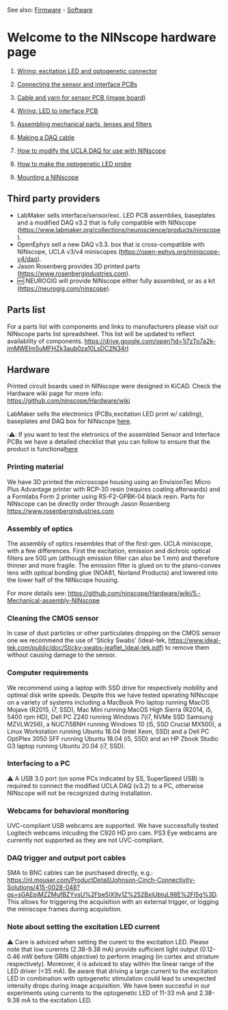 See also: [Firmware](https://github.com/ninscope/Firmware/wiki/NINscope-firmware) -
[Software](https://github.com/ninscope/Software/wiki/NINscope-Software) 
# Welcome to the NINscope hardware page

1. [Wiring: excitation LED and optogenetic connector](https://github.com/ninscope/Hardware/wiki/1.-Wiring:-excitation-LED-and-optogenetic-connector)<p>
2. [Connecting the sensor and interface PCBs](https://github.com/ninscope/Hardware/wiki/2.-Connecting-the-sensor--and-interface-PCBs)<p>
3. [Cable and yarn for sensor PCB (image board)](https://github.com/ninscope/Hardware/wiki/3.-Cable-and-yarn-for-sensor-PCB-(image-board))<p>
4. [Wiring: LED to interface PCB](https://github.com/ninscope/Hardware/wiki/4.-Wiring:-LED-to-the-interface-PCB)<p>
5. [Assembling mechanical parts, lenses and filters](https://github.com/ninscope/Hardware/wiki/5.-Assembling-mechanical-parts%2C-lenses-and-filters/_edit)<p>
6. [Making a DAQ cable](https://github.com/ninscope/Hardware/wiki/6.-Making-a-DAQ-cable)<p>
7. [How to modify the UCLA DAQ for use with NINscope](https://github.com/ninscope/Hardware/wiki/7.-How-to-modify-the-UCLA-DAQ-for-use-with-NINscope)<p>
8. [How to make the optogenetic LED probe](https://github.com/ninscope/Hardware/wiki/8.-How-to-make-the-optogenetic-LED-probe)<p>
9. [Mounting a NINscope](https://github.com/ninscope/Hardware/wiki/9.-Mounting-a-Baseplate-%28with--NINscope%29/)<p>

## Third party providers
- LabMaker sells interface/sensor/exc. LED PCB assemblies, baseplates and a modified DAQ v3.2 that is fully compatible with NINscope (https://www.labmaker.org/collections/neuroscience/products/ninscope).
- OpenEphys sell a new DAQ v3.3. box that is cross-compatible with NINscope, UCLA v3/v4 miniscopes (https://open-ephys.org/miniscope-v4/daq).
- Jason Rosenberg provides 3D printed parts (https://www.rosenbergindustries.com).
- :new: NEUROGIG will provide NINscope either fully assembled, or as a kit (https://neurogig.com/ninscope).

## Parts list

For a parts list with components and links to manufacturers please visit our NINscope parts list spreadsheet. This list will be updated to reflect availability of components. https://drive.google.com/open?id=1j7zTo7a2k-jmMWEIm5uMFHZk3aub0za10LsDC2N34rI

## Hardware
Printed circuit boards used in NINscope were designed in KiCAD.
Check the Hardware wiki page for more info: https://github.com/ninscope/Hardware/wiki

LabMaker sells the electronics (PCBs,excitation LED print w/ cabling), baseplates and DAQ box for NINscope [here](https://www.labmaker.org/collections/neuroscience/products/ninscope).

::warning:: If you want to test the eletronics of the assembled Sensor and Interface PCBs we have a detailed checklist that you can follow to ensure that the product is functional[here](https://docs.google.com/document/d/1W9_0DqJ-PkQ9aQyRxBNEjCV_T0Hf-5QzB9fYpEki9Dw/edit?usp=sharing)



### Printing material
We have 3D printed the microscope housing using an EnvisionTec Micro Plus Advantage printer with RCP-30 resin (requires coating afterwards) and a Formlabs Form 2 printer using RS-F2-GPBK-04 black resin. Parts for NINscope can be directly order through Jason Rosenberg https://www.rosenbergindustries.com 

### Assembly of optics

The assembly of optics resembles that of the first-gen. UCLA miniscope, with a few differences. First the excitation, emission and dichroic optical filters are  500 µm (although emission filter can also be 1 mm) and therefore thinner and more fragile. The emission filter is glued on to the plano-convex lens with optical bonding glue (NOA81, Norland Products) and lowered into the lower half of the NINscope housing. 

For more details see: https://github.com/ninscope/Hardware/wiki/5.-Mechanical-assembly-NINscope

### Cleaning the CMOS sensor

In case of dust particles or other particulates dropping on the CMOS sensor one we recommend the use of 'Sticky Swabs' (ideal-tek, https://www.ideal-tek.com/public/doc/Sticky-swabs-leaflet_Ideal-tek.pdf) to remove them without causing damage to the sensor.

### Computer requirements

We recommend using a laptop with SSD drive for respectively mobility and optimal disk write speeds. Despite this we have tested operating NINscope on a variety of systems including a MacBook Pro laptop running MacOS Mojave (R2015, i7, SSD), Mac Mini running MacOS High Sierra (R2014, i5, 5400 rpm HD), Dell PC Z240 running Windows 7(i7, NVMe SSD Samsung MZVLW256), a NUC7i5BNH running Windows 10 (i5, SSD Crucial MX500), a Linux Workstation running Ubuntu 18.04 (Intel Xeon, SSD) and a Dell PC OptiPlex 3050 SFF running Ubuntu 18.04 (i5, SSD) and an HP Zbook Studio G3 laptop running Ubuntu 20.04 (i7, SSD).

### Interfacing to a PC

:warning:  A USB 3.0 port (on some PCs indicated by SS, SuperSpeed USB) is required to connect the modified UCLA DAQ (v3.2) to a PC, otherwise NINscope will not be recognized during installation.

### Webcams for behavioral monitoring

UVC-compliant USB webcams are supported. We have successfully tested Logitech webcams inlcuding the C920 HD pro cam. PS3 Eye webcams are currently not supported as they are not UVC-compliant.

### DAQ trigger and output port cables

SMA to BNC cables can be purchased directly, e.g.: https://nl.mouser.com/ProductDetail/Johnson-Cinch-Connectivity-Solutions/415-0028-048?qs=sGAEpiMZZMufBZYvsU%2Fbe5IX9y1Z%252BxjUbtuL98E%2Fl5g%3D.
This allows for triggering the acquisition with an external trigger, or logging the miniscope frames during acquisition.

### Note about setting the excitation LED current

:warning: Care is adviced when setting the curent to the excitation LED. Please note that low curernts (2.38-9.38 mA) provide sufficient light output (0.12-0.46 mW before GRIN objective) to perform imaging (in cortex and striatum respectively). Moreover, it is adviced to stay within the linear range of the LED driver (<35 mA). Be aware that driving a large current to the excitation LED in combination with optogenetic stimulation could lead to unexpected intensity drops during image acquisition. We have been succesful in our experiments using currents to the optogenetic LED of 11-33 mA and 2.38-9.38 mA to the excitation LED.
